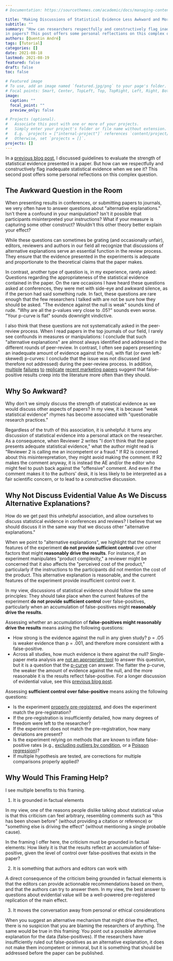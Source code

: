 ```yaml
---
# Documentation: https://sourcethemes.com/academic/docs/managing-content/

title: "Making Discussions of Statistical Evidence Less Awkward and More Constructive"
subtitle: ""
summary: "How can researchers respectfully and constructively flag inadequate statistical evidence when we they see it
in papers? This post offers some personal reflections on this complex question."
authors: [Quentin André]
tags: [Tutorial]
categories: []
date: 2021-08-18
lastmod: 2021-08-19
featured: false
draft: false
toc: false

# Featured image
# To use, add an image named `featured.jpg/png` to your page's folder.
# Focal points: Smart, Center, TopLeft, Top, TopRight, Left, Right, BottomLeft, Bottom, BottomRight.
image:
  caption: ""
  focal_point: ""
  preview_only: false

# Projects (optional).
#   Associate this post with one or more of your projects.
#   Simply enter your project's folder or file name without extension.
#   E.g. `projects = ["internal-project"]` references `content/project/deep-learning/index.md`.
#   Otherwise, set `projects = []`.
projects: []
---
```


In a [previous blog post](https://quentinandre.net/post/evaluating-statistical-value), I discussed guidelines to evaluate the
strength of statistical evidence presented in a paper. But how can we respectfully and constructively flag inadequate 
statistical evidence when we see it? This second post offers some personal reflections on this complex question.
  
## The Awkward Question in the Room
When presenting results in conferences, or submitting papers to journals, we very often have to answer questions about
"alternative explanations." Isn't there a confound in your manipulation? Isn't it possible that participants misinterpreted 
your instructions? What if your measure is capturing some other construct? Wouldn't this other theory better explain 
your effect? 

While these questions can sometimes be grating (and occasionally unfair), editors, reviewers and authors in 
our field all recognize that discussions of alternative explanations serve an essential function in the review process. 
They ensure that the evidence presented in the experiments is adequate and proportionate to the theoretical claims that the paper makes.

In contrast, another type of question is, in my experience, rarely asked: Questions regarding the appropriateness of the 
statistical evidence contained in the paper. On the rare occasions I have heard these questions asked at conferences, 
they were met with side-eye and awkward silence, as if the person had said something rude. In fact, these questions are 
rare enough that the few researchers I talked with are not be sure how they should be asked. "The evidence against the null 
is weak" sounds kind of rude. "Why are all the p-values very close to .05?" sounds even worse. "Your p-curve is flat" sounds 
downright vindictive.

I also think that these questions are not systematically asked in the peer-review process. When I read papers in the top journals of 
our field, I rarely see confounds in measures or manipulations: I conclude that such "alternative explanations" 
are almost always identified and addressed in the different rounds of peer-review. In contrast, I often see papers 
presenting an inadequate amount of evidence against the null, with flat (or even left-skewed) p-curves: I conclude that
the issue was not discussed (and therefore not addressed) during the peer-review process. In addition, [multiple](http://datacolada.org/82) 
[failures](http://datacolada.org/83) [to](http://datacolada.org/84) [replicate](http://datacolada.org/87) 
[recent marketing papers](http://datacolada.org/90) suggest that false-positive results creep into the literature more 
often than they should.

## Why So Awkward?

Why don't we simply discuss the strength of statistical evidence as we would discuss other aspects of papers? In my view, 
it is because "weak statistical evidence" rhymes has become associated with "questionable research practices." 

Regardless of the truth of this association, it is unhelpful: it turns any discussion of statistical evidence
into a personal attack on the researcher. As a consequence, when Reviewer 2 writes "I don't think that the paper presents 
adequate statistical evidence," what the author might read is "Reviewer 2 is calling me an incompetent or a fraud." If R2 is 
concerned about this misinterepretation, they might avoid making the comment. If R2 makes the comment anyway, it
is instead the AE and/or the editor who might feel to push back against the "offensive" comment. And even if
the comment makes it to the authors' desk, it is less likely to be interpreted as a fair scientific concern, or to lead to a 
constructive discussion.

## Why Not Discuss Evidential Value As We Discuss Alternative Explanations?

How do we get past this unhelpful association, and allow ourselves to discuss statistical evidence in conferences and reviews? 
I believe that we should discuss it in the same way that we discuss other "alternative explanations."

When we point to "alternative explanations", we highlight that the current features of the experiment **do not provide 
sufficient control** over other factors that might **reasonably drive the results**. For instance, if an experiment manipulates 
"product complexity," a reviewer might be concerned that it also affects the "perceived cost of the product," particularly 
if the instructions to the participants did not mention the cost of the product. This alternative explanation is reasonable, 
and the current features of the experiment provide insufficient control over it.

In my view, discussions of statistical evidence should follow the same principles: They should take place when the current 
features of the experiment **do not provide sufficient control** over false-positives, particularly when an accumulation of 
false-positives might **reasonably drive the results**.

Assessing whether an accumulation of **false-positives might reasonably drive the results** means asking the following questions:
* How strong is the evidence against the null in any given study? p = .O5 is weaker evidence than p = .001, and 
therefore more consistent with a false-positive.
* Across all studies, how much evidence is there against the null? Single-paper meta analysis are 
[not an appropriate tool](https://doi.org/10.1037/xge0000663) to answer this question, but it is a question that the
[p-curve](http://p-curve.com/) can answer. The flatter the p-curve, the weaker the amount of evidence against the null, 
and the more reasonable it is the results reflect false-positive. For a longer discussion of evidential value, 
see this [previous blog post](https://quentinandre.net/post/evaluating-statistical-value).

Assessing **sufficient control over false-positive** means asking the following questions:
* Is the experiment [properly pre-registered](http://datacolada.org/64), and does the experiment match the pre-registration?
* If the pre-registration is insufficiently detailed, how many degrees of freedom were left to the researcher? 
* If the experiment does not match the pre-registration, how many deviations are present?
* Is the experiment relying on methods that are known to inflate false-positive rates (e.g., 
[excluding outliers by condition](https://psyarxiv.com/fqxs6/), or a [Poisson regression](https://psyarxiv.com/cyv6d/))?
* If multiple hypothesis are tested, are corrections for multiple comparisons properly applied?

## Why Would This Framing Help?

I see multiple benefits to this framing.

1. It is grounded in factual elements

In my view, one of the reasons people dislike talking about statistical value is that this criticism can feel arbitrary,
resembling comments such as "this has been shown before" (without providing a citation or reference) or 
"something else is driving the effect" (without mentioning a single probable cause).

In the framing I offer here, the criticism must be grounded in factual elements: How likely it is that the results reflect 
an accumulation of false-positive, given the level of control over false-positives that exists in the paper?

2. It is something that authors and editors can work with

A direct consequence of the criticism being grounded in factual elements is that the editors can provide actionnable
recommendations based on them, and that the authors can try to answer them. In my view, the best answer to questions 
about evidential value will be a well-powered pre-registered replication of the main effect.

3. It moves the conversation away from personal or ethical considerations

When you suggest an alternative mechanism that might drive the effect, there is no suspicion that you are blaming the 
researchers of anything. The same would be true in this framing: You point out a possible alternative explanation for 
the data (false-positives). If the researchers have insufficiently ruled out false-positives as an alternative explanation, 
it does not make them incompetent or immoral, but it is something that should be addressed before the paper can be published.
